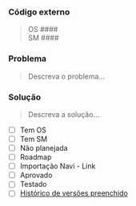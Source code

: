 ### Código externo
> OS #### <br>
> SM ####

### Problema
> Descreva o problema...

### Solução
> Descreva a solução...

- [ ] Tem OS
- [ ] Tem SM
- [ ] Não planejada
- [ ] Roadmap
- [ ] Importação Navi - Link
- [ ] Aprovado
- [ ] Testado
- [ ] [Histórico de versões preenchido]()
